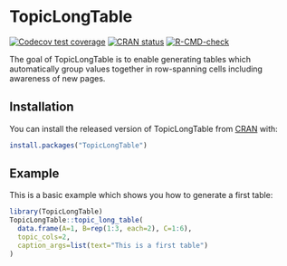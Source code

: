 # TopicLongTable

<!-- badges: start -->
[![Codecov test coverage](https://codecov.io/gh/billdenney/TopicLongTableR/branch/main/graph/badge.svg)](https://codecov.io/gh/billdenney/TopicLongTableR?branch=main)
[![CRAN status](https://www.r-pkg.org/badges/version/TopicLongTable)](https://CRAN.R-project.org/package=TopicLongTable)
[![R-CMD-check](https://github.com/billdenney/TopicLongTableR/actions/workflows/R-CMD-check.yaml/badge.svg)](https://github.com/billdenney/TopicLongTableR/actions/workflows/R-CMD-check.yaml)
<!-- badges: end -->

The goal of TopicLongTable is to enable generating tables which automatically group values together in row-spanning cells including awareness of new pages.

## Installation

You can install the released version of TopicLongTable from [CRAN](https://CRAN.R-project.org) with:

``` r
install.packages("TopicLongTable")
```

## Example

This is a basic example which shows you how to generate a first table:

``` r
library(TopicLongTable)
TopicLongTable::topic_long_table(
  data.frame(A=1, B=rep(1:3, each=2), C=1:6),
  topic_cols=2,
  caption_args=list(text="This is a first table")
)
```
